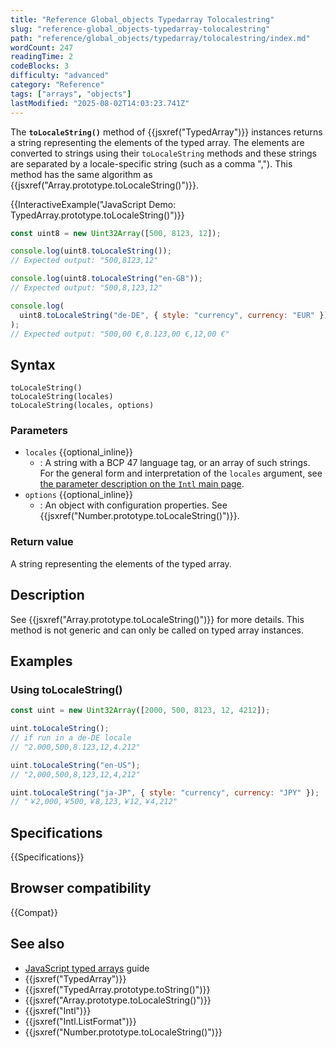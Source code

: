 ```yaml
---
title: "Reference Global_objects Typedarray Tolocalestring"
slug: "reference-global_objects-typedarray-tolocalestring"
path: "reference/global_objects/typedarray/tolocalestring/index.md"
wordCount: 247
readingTime: 2
codeBlocks: 3
difficulty: "advanced"
category: "Reference"
tags: ["arrays", "objects"]
lastModified: "2025-08-02T14:03:23.741Z"
---
```



The **`toLocaleString()`** method of {{jsxref("TypedArray")}} instances returns a string representing the elements of the typed array. The elements are converted to strings using their `toLocaleString` methods and these strings are separated by a locale-specific string (such as a comma ","). This method has the same algorithm as {{jsxref("Array.prototype.toLocaleString()")}}.

{{InteractiveExample("JavaScript Demo: TypedArray.prototype.toLocaleString()")}}

```js interactive-example
const uint8 = new Uint32Array([500, 8123, 12]);

console.log(uint8.toLocaleString());
// Expected output: "500,8123,12"

console.log(uint8.toLocaleString("en-GB"));
// Expected output: "500,8,123,12"

console.log(
  uint8.toLocaleString("de-DE", { style: "currency", currency: "EUR" }),
);
// Expected output: "500,00 €,8.123,00 €,12,00 €"
```

## Syntax

```js-nolint
toLocaleString()
toLocaleString(locales)
toLocaleString(locales, options)
```

### Parameters

- `locales` {{optional_inline}}
  - : A string with a BCP 47 language tag, or an array of such strings. For the general form and interpretation of the `locales` argument, see [the parameter description on the `Intl` main page](/en-US/docs/Web/JavaScript/Reference/Global_Objects/Intl#locales_argument).
- `options` {{optional_inline}}
  - : An object with configuration properties. See {{jsxref("Number.prototype.toLocaleString()")}}.

### Return value

A string representing the elements of the typed array.

## Description

See {{jsxref("Array.prototype.toLocaleString()")}} for more details. This method is not generic and can only be called on typed array instances.

## Examples

### Using toLocaleString()

```js
const uint = new Uint32Array([2000, 500, 8123, 12, 4212]);

uint.toLocaleString();
// if run in a de-DE locale
// "2.000,500,8.123,12,4.212"

uint.toLocaleString("en-US");
// "2,000,500,8,123,12,4,212"

uint.toLocaleString("ja-JP", { style: "currency", currency: "JPY" });
// "￥2,000,￥500,￥8,123,￥12,￥4,212"
```

## Specifications

{{Specifications}}

## Browser compatibility

{{Compat}}

## See also

- [JavaScript typed arrays](/en-US/docs/Web/JavaScript/Guide/Typed_arrays) guide
- {{jsxref("TypedArray")}}
- {{jsxref("TypedArray.prototype.toString()")}}
- {{jsxref("Array.prototype.toLocaleString()")}}
- {{jsxref("Intl")}}
- {{jsxref("Intl.ListFormat")}}
- {{jsxref("Number.prototype.toLocaleString()")}}
